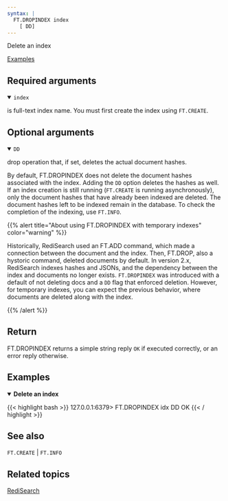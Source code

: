 ```yaml
---
syntax: |
  FT.DROPINDEX index 
    [ DD]
---
```


Delete an index

[Examples](#examples)

## Required arguments

<details open>
<summary><code>index</code></summary>

is full-text index name. You must first create the index using `FT.CREATE`.
</details>

## Optional arguments

<details open>
<summary><code>DD</code></summary>

drop operation that, if set, deletes the actual document hashes.

By default, FT.DROPINDEX does not delete the document hashes associated with the index. Adding the `DD` option deletes the hashes as well. 
If an index creation is still running (`FT.CREATE` is running asynchronously), only the document hashes that have already been indexed are deleted. 
The document hashes left to be indexed remain in the database.
To check the completion of the indexing, use `FT.INFO`.

{{% alert title="About using FT.DROPINDEX with temporary indexes" color="warning" %}}
 
Historically, RediSearch used an FT.ADD command, which made a connection between the document and the index. Then, FT.DROP, also a hystoric command, deleted documents by default.
In version 2.x, RediSearch indexes hashes and JSONs, and the dependency between the index and documents no longer exists. 
`FT.DROPINDEX` was introduced with a default of not deleting docs and a `DD` flag that enforced deletion.
However, for temporary indexes, you can expect the previous behavior, where documents are deleted along with the index.

{{% /alert %}}

</details>

## Return

FT.DROPINDEX returns a simple string reply `OK` if executed correctly, or an error reply otherwise.

## Examples

<details open>
<summary><b>Delete an index</b></summary>

{{< highlight bash >}}
127.0.0.1:6379> FT.DROPINDEX idx DD
OK
{{< / highlight >}}
</details>

## See also

`FT.CREATE` | `FT.INFO`

## Related topics

[RediSearch](/docs/stack/search)

